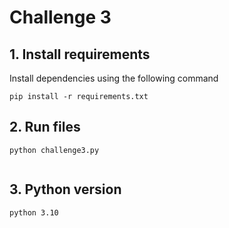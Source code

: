 # Challenge 3

## 1. Install requirements

Install dependencies using the following command
```
pip install -r requirements.txt

```


## 2. Run files
```
python challenge3.py


```

## 3. Python version
```
python 3.10

```
